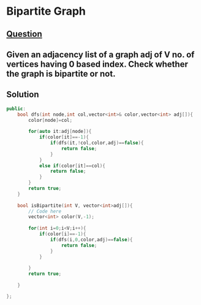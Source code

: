 # Bipartite Graph


## [Question](https://practice.geeksforgeeks.org/problems/bipartite-graph/1?utm_source=gfg&utm_medium=article&utm_campaign=bottom_sticky_on_article)
Given an adjacency list of a graph adj  of V no. of vertices having 0 based index. Check whether the graph is bipartite or not.
---

## Solution

```cpp
public:
    bool dfs(int node,int col,vector<int>& color,vector<int> adj[]){
        color[node]=col;
        
        for(auto it:adj[node]){
            if(color[it]==-1){
                if(dfs(it,!col,color,adj)==false){
                    return false;
                }
            }
            else if(color[it]==col){
                return false;
            }
        }
        return true;
    }
    
	bool isBipartite(int V, vector<int>adj[]){
	    // Code here
	    vector<int> color(V,-1);
	    
	    for(int i=0;i<V;i++){
	        if(color[i]==-1){
	            if(dfs(i,0,color,adj)==false){
	                return false;
	            }
	        }
	        
	    }
	    return true;
	    
	}

};


